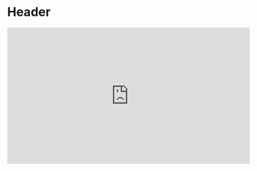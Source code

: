 # Header

<iframe width="560" height="315" src="https://www.youtube.com/embed/iQ_id057gUQ" title="YouTube video player" frameborder="0" allow="accelerometer; autoplay; clipboard-write; encrypted-media; gyroscope; picture-in-picture" allowfullscreen></iframe>
